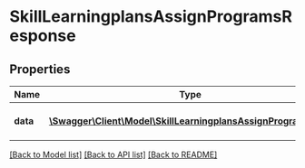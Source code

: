 # SkillLearningplansAssignProgramsResponse

## Properties
Name | Type | Description | Notes
------------ | ------------- | ------------- | -------------
**data** | [**\Swagger\Client\Model\SkillLearningplansAssignProgramsData**](SkillLearningplansAssignProgramsData.md) | Results of the assign process | 

[[Back to Model list]](../README.md#documentation-for-models) [[Back to API list]](../README.md#documentation-for-api-endpoints) [[Back to README]](../README.md)


